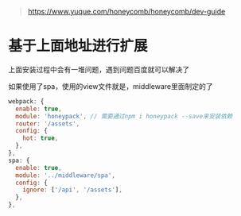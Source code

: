 > https://www.yuque.com/honeycomb/honeycomb/dev-guide

# 基于上面地址进行扩展

上面安装过程中会有一堆问题，遇到问题百度就可以解决了

如果使用了spa，使用的view文件就是，middleware里面制定的了

``` javascript
webpack: {
  enable: true,
  module: 'honeypack', // 需要通过npm i honeypack --save来安装依赖
  router: '/assets',
  config: {
    hot: true,
  },
},
spa: {
  enable: true,
  module: '../middleware/spa',
  config: {
    ignore: ['/api', '/assets'],
  },
},
```